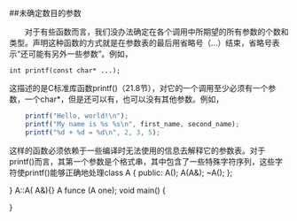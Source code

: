 ##未确定数目的参数

&emsp;&emsp;对于有些函数而言，我们没办法确定在各个调用中所期望的所有参数的个数和类型。声明这种函数的方式就是在参数表的最后用省略号（...）结束，省略号表示“还可能有另外一些参数”。例如，

    int printf(const char* ...);
    
这描述的是C标准库函数printf()（21.8节），对它的一个调用至少必须有一个参数，一个char*，但是还可以有，也可以没有其他参数。例如，

```javascript
    printf("Hello, world!\n");
    printf("My name is %s %s\n", first_name, second_name);
    printf("%d + %d = %d\n", 2, 3, 5);
```

这样的函数必须依赖于一些编译时无法使用的信息去解释它的参数表。对于printf()而言，其第一个参数是个格式串，其中包含了一些特殊字符序列，这些字符使printf()能够正确地处理class A 
{
public:
    A();
    A(A&);
    ~A();
};

}
A::A( A&){}
A funce (A one);
void main()
{

}